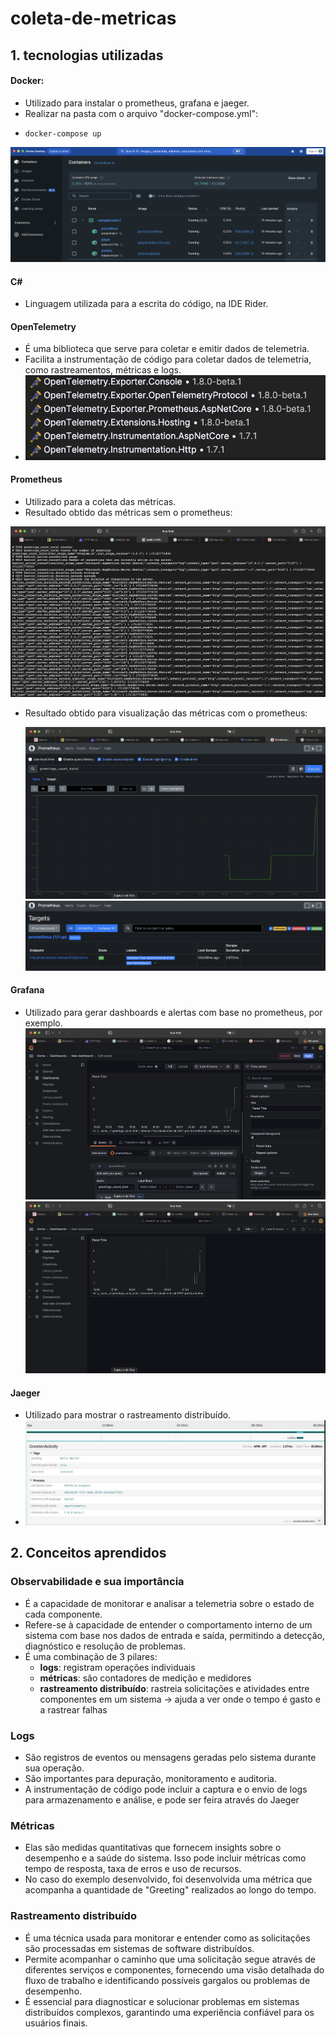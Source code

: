 # coleta-de-metricas
## 1. tecnologias utilizadas
#### Docker: 
- Utilizado para instalar o prometheus, grafana e jaeger.
- Realizar na pasta com o arquivo "docker-compose.yml":
-     docker-compose up
![docker](./assets/docker.png)
#### C# 
- Linguagem utilizada para a escrita do código, na IDE Rider.
#### OpenTelemetry
- É uma biblioteca que serve para coletar e emitir dados de telemetria.
- Facilita a instrumentação de código para coletar dados de telemetria, como rastreamentos, métricas e logs.
- ![pacotes](./assets/opentelemetry.png)
#### Prometheus
- Utilizado para a coleta das métricas.
- Resultado obtido das métricas sem o prometheus:

![resposta](./assets/retorno.png)
- Resultado obtido para visualização das métricas com o prometheus:

  ![prometheus](./assets/prometheus.png)
  ![resposta](./assets/prometheus2.png)
#### Grafana
- Utilizado para gerar dashboards e alertas com base no prometheus, por exemplo.
![grafana](./assets/grafana.png)
![grafana](./assets/grafana2.png)
#### Jaeger
- Utilizado para mostrar o rastreamento distribuído.
- ![jaeger](./assets/jaeger.png)
## 2. Conceitos aprendidos
### Observabilidade e sua importância
- É a capacidade de monitorar e analisar a telemetria sobre o estado de cada componente.
- Refere-se à capacidade de entender o comportamento interno de um sistema com base nos dados de entrada e saída, permitindo a detecção, diagnóstico e resolução de problemas.
- É uma combinação de 3 pilares:
    - **logs**: registram operações individuais
    - **métricas**: são contadores de medição e medidores
    - **rastreamento distribuído**: rastreia solicitações e atividades entre componentes em um sistema
      → ajuda a ver onde o tempo é gasto e a rastrear falhas

### Logs
- São registros de eventos ou mensagens geradas pelo sistema durante sua operação.
- São importantes para depuração, monitoramento e auditoria.
- A instrumentação de código pode incluir a captura e o envio de logs para armazenamento e análise, e pode ser feira através do Jaeger
### Métricas
- Elas são medidas quantitativas que fornecem insights sobre o desempenho e a saúde do sistema. Isso pode incluir métricas como tempo de resposta, taxa de erros e uso de recursos.
- No caso do exemplo desenvolvido, foi desenvolvida uma métrica que acompanha a quantidade de "Greeting" realizados ao longo do tempo.
### Rastreamento distribuído
- É uma técnica usada para monitorar e entender como as solicitações são processadas em sistemas de software distribuídos.
- Permite acompanhar o caminho que uma solicitação segue através de diferentes serviços e componentes, fornecendo uma visão detalhada do fluxo de trabalho e identificando possíveis gargalos ou problemas de desempenho.
- É essencial para diagnosticar e solucionar problemas em sistemas distribuídos complexos, garantindo uma experiência confiável para os usuários finais.
